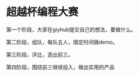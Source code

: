 # 超越杯编程大赛

 第一个阶段，大家在giyhub提交自己的想法，要做什么。
 
 第二阶段，组队，每队五人，限定时间做demo。
 
 第三阶段，评比，选出前三。
 
 第四阶段，围绕前三继续投入，做出实用的产品
